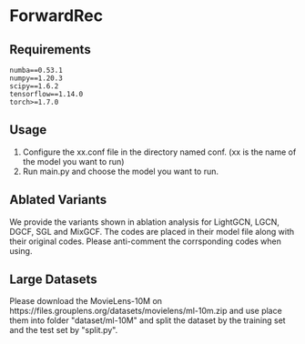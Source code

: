 <h1>ForwardRec</h1>
<h2>Requirements</h2>
	
```
numba==0.53.1
numpy==1.20.3
scipy==1.6.2
tensorflow==1.14.0
torch>=1.7.0
```

<h2>Usage</h2>
<ol>
<li>Configure the xx.conf file in the directory named conf. (xx is the name of the model you want to run)</li>
<li>Run main.py and choose the model you want to run.</li>
</ol>

<h2>Ablated Variants</h2>
We provide the variants shown in ablation analysis for LightGCN, LGCN, DGCF, SGL and MixGCF. The codes are placed in their model file along with their original codes. Please anti-comment the corrsponding codes when using.

<h2>Large Datasets</h2>
Please download the MovieLens-10M on https://files.grouplens.org/datasets/movielens/ml-10m.zip and use place them into folder "dataset/ml-10M" and split the dataset by the training set and the test set by "split.py".
